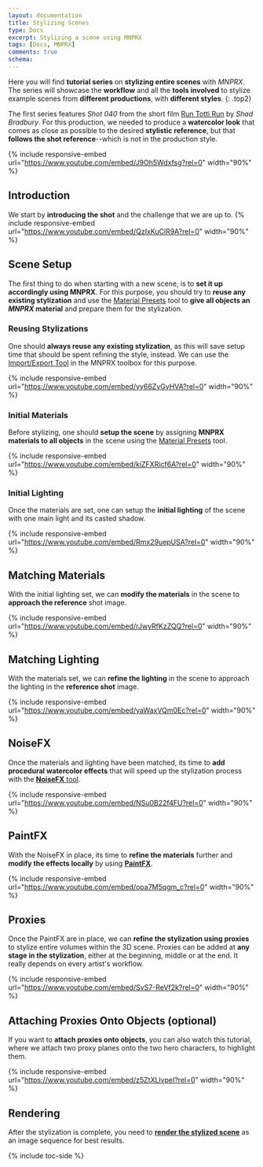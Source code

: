 ```yaml
---
layout: documentation
title: Stylizing Scenes
type: Docs
excerpt: Stylizing a scene using MNPRX
tags: [Docs, MNPRX]
comments: true
schema:
---
```


Here you will find **tutorial series** on **stylizing entire scenes** with _MNPRX_. The series will showcase the **workflow** and all the **tools involved** to stylize example scenes from **different productions**, with **different styles**.
{: .top2}

The first series features _Shot 040_ from the short film [Run Totti Run](http://runtottirun.com) by _Shad Bradbury_. For this production, we needed to produce a **watercolor look** that comes as close as possible to the desired **stylistic reference**, but that **follows the shot reference**--which is not in the production style.

{% include responsive-embed url="https://www.youtube.com/embed/J9Oh5Wdxfsg?rel=0" width="90%" %}

## Introduction
We start by **introducing the shot** and the challenge that we are up to.
{% include responsive-embed url="https://www.youtube.com/embed/QzIxKuClR9A?rel=0" width="90%" %}

## Scene Setup
The first thing to do when starting with a new scene, is to **set it up accordingly using MNPRX**. For this purpose, you should try to **reuse any existing stylization** and use the [Material Presets](../material-presets) tool to **give all objects an _MNPRX_ material** and prepare them for the stylization.

### Reusing Stylizations
One should **always reuse any existing stylization**, as this will save setup time that should be spent refining the style, instead. We can use the [Import/Export Tool](../import-export/) in the MNPRX toolbox for this purpose.

{% include responsive-embed url="https://www.youtube.com/embed/yy66ZyGyHVA?rel=0" width="90%" %}

### Initial Materials
Before stylizing, one should **setup the scene** by assigning **MNPRX materials to all objects** in the scene using the [Material Presets](../material-presets) tool.

{% include responsive-embed url="https://www.youtube.com/embed/kiZFXRicf6A?rel=0" width="90%" %}

### Initial Lighting
Once the materials are set, one can setup the **initial lighting** of the scene with one main light and its casted shadow.

{% include responsive-embed url="https://www.youtube.com/embed/Rmx29uepUSA?rel=0" width="90%" %}

## Matching Materials
With the initial lighting set, we can **modify the materials** in the scene to **approach the reference** shot image.

{% include responsive-embed url="https://www.youtube.com/embed/rJwyRfKzZQQ?rel=0" width="90%" %}

## Matching Lighting
With the materials set, we can **refine the lighting** in the scene to approach the lighting in the **reference shot** image.

{% include responsive-embed url="https://www.youtube.com/embed/yaWaxVQm0Ec?rel=0" width="90%" %}

## NoiseFX
Once the materials and lighting have been matched, its time to **add procedural watercolor effects** that will speed up the stylization process with the [**NoiseFX** tool](../noisefx/).

{% include responsive-embed url="https://www.youtube.com/embed/NSu0B22f4FU?rel=0" width="90%" %}

## PaintFX
With the NoiseFX in place, its time to **refine the materials** further and **modify the effects locally** by using [**PaintFX**](../paintfx/).

{% include responsive-embed url="https://www.youtube.com/embed/opa7M5qgm_c?rel=0" width="90%" %}

## Proxies
Once the PaintFX are in place, we can **refine the stylization using proxies** to stylize entire volumes within the 3D scene.
Proxies can be added at **any stage in the stylization**, either at the beginning, middle or at the end. It really depends on every artist's workflow.

{% include responsive-embed url="https://www.youtube.com/embed/SvS7-ReVf2k?rel=0" width="90%" %}

## Attaching Proxies Onto Objects (optional)
If you want to **attach proxies onto objects**, you can also watch this tutorial, where we attach two proxy planes onto the two hero characters, to highlight them.

{% include responsive-embed url="https://www.youtube.com/embed/z5ZtXLlvpeI?rel=0" width="90%" %}

## Rendering
After the stylization is complete, you need to [**render the stylized scene**](../rendering-scene/) as an image sequence for best results.

{% include toc-side %}

